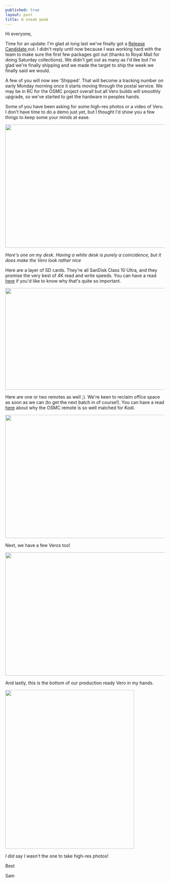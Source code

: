 ```yaml
---
published: true
layout: post
title: A sneak peak
---
```


Hi everyone,

Time for an update: I'm glad at long last we've finally got a [Release Candidate ][1] out. I didn't reply until now because I was working hard with the team to make sure the first few packages got out (thanks to Royal Mail for doing Saturday collections). We didn't get out as many as I'd like but I'm glad we're finally shipping and we made the target to ship the week we finally said we would.

A few of you will now see 'Shipped'. That will become a tracking number on early Monday morning once it starts moving through the postal service. We may be in RC for the OSMC project overall but all Vero builds will smoothly upgrade, so we've started to get the hardware in peoples hands.

Some of you have been asking for some high-res photos or a video of Vero. I don't have time to do a demo just yet, but I thought I'd show you a few things to keep some your minds at ease.

<img src="https://discourse.osmc.tv/uploads/default/366/8667df42652e81fa.jpeg" width="690" height="388"> 

*Here's one on my desk. Having a white desk is purely a coincidence, but it does make the Vero look rather nice*

Here are a layer of SD cards. They're all SanDisk Class 10 Ultra, and they promise the very best of 4K read and write speeds. You can have a read [here][2] if you'd like to know why that's quite so important.

<img src="https://discourse.osmc.tv/uploads/default/368/479777aaec78fe0e.jpeg" width="690" height="320"> 

Here are one or two remotes as well ;). We're keen to reclaim office space as soon as we can (to get the next batch in of course!). You can have a read [here][3] about why the OSMC remote is so well matched for Kodi. 

<img src="https://discourse.osmc.tv/uploads/default/369/971ccae612d85ce9.jpg" width="690" height="388"> 

Next, we have a few Veros too!

<img src="https://discourse.osmc.tv/uploads/default/370/f4f9af702a9c3739.jpg" width="690" height="388">
 
And lastly, this is the bottom of our production ready Vero in my hands.

<img src="https://discourse.osmc.tv/uploads/default/371/441d0f8ae95c50da.jpeg" width="407" height="500"> 

*I did* say I wasn't the one to take high-res photos!

Best

Sam


  [1]: https://osmc.tv/2015/03/osmc-release-candidate/
  [2]: http://progress.getvero.tv/2015/01/25/talking-about-sd-cards/
  [3]: http://progress.getvero.tv/2015/01/21/a-look-at-the-final-remote/
